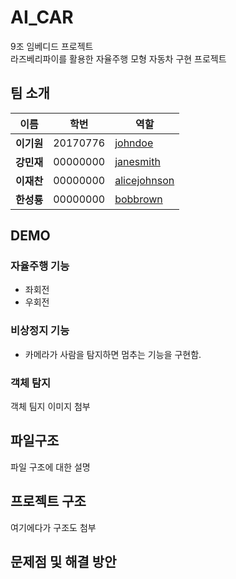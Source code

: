 # AI_CAR
9조 임베디드 프로젝트  
라즈베리파이를 활용한 자율주행 모형 자동차 구현 프로젝트
  
## 팀 소개

|   이름               |     학번     | 역할                |
|----------------------| --------------|---------------------|
| **이기원**          | 20170776      | [johndoe](https://github.com/johndoe)  |
| **강민재**          | 00000000      | [janesmith](https://github.com/janesmith) |
| **이재찬**          | 00000000      | [alicejohnson](https://github.com/alicejohnson) |
| **한성룡**          | 00000000      | [bobbrown](https://github.com/bobbrown) |

    
## DEMO
### 자율주행 기능
- 좌회전
- 우회전

### 비상정지 기능 
- 카메라가 사람을 탐지하면 멈추는 기능을 구현함.

### 객체 탐지
객체 팀지 이미지 첨부
  
## 파일구조
파일 구조에 대한 설명
  
## 프로젝트 구조
여기에다가 구조도 첨부
   
## 문제점 및 해결 방안



